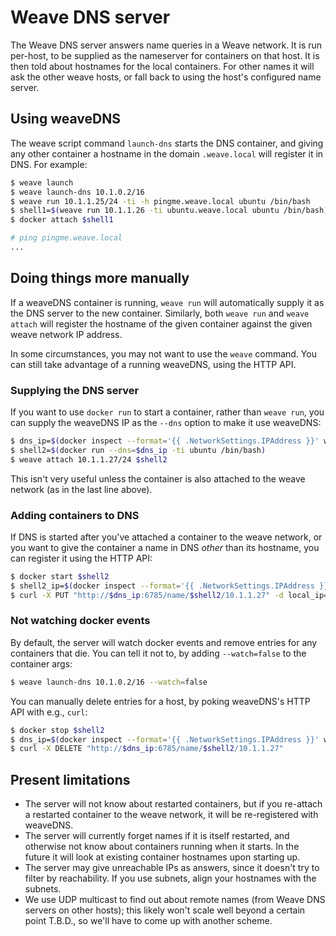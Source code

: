 # Weave DNS server

The Weave DNS server answers name queries in a Weave network. It is
run per-host, to be supplied as the nameserver for containers on that
host. It is then told about hostnames for the local containers. For
other names it will ask the other weave hosts, or fall back to using
the host's configured name server.

## Using weaveDNS

The weave script command `launch-dns` starts the DNS container, and
giving any other container a hostname in the domain `.weave.local`
will register it in DNS. For example:

```bash
$ weave launch
$ weave launch-dns 10.1.0.2/16
$ weave run 10.1.1.25/24 -ti -h pingme.weave.local ubuntu /bin/bash
$ shell1=$(weave run 10.1.1.26 -ti ubuntu.weave.local ubuntu /bin/bash)
$ docker attach $shell1

# ping pingme.weave.local
...
```

## Doing things more manually

If a weaveDNS container is running, `weave run` will automatically
supply it as the DNS server to the new container. Similarly, both
`weave run` and `weave attach` will register the hostname of the given
container against the given weave network IP address.

In some circumstances, you may not want to use the `weave`
command. You can still take advantage of a running weaveDNS, using the
HTTP API.

### Supplying the DNS server

If you want to use `docker run` to start a container, rather than
`weave run`, you can supply the weaveDNS IP as the `--dns` option to
make it use weaveDNS:

```bash
$ dns_ip=$(docker inspect --format='{{ .NetworkSettings.IPAddress }}' weavedns)
$ shell2=$(docker run --dns=$dns_ip -ti ubuntu /bin/bash)
$ weave attach 10.1.1.27/24 $shell2
```

This isn't very useful unless the container is also attached to the
weave network (as in the last line above).

### Adding containers to DNS

If DNS is started after you've attached a container to the weave
network, or you want to give the container a name in DNS *other* than
its hostname, you can register it using the HTTP API:

```bash
$ docker start $shell2
$ shell2_ip=$(docker inspect --format='{{ .NetworkSettings.IPAddress }}' $shell2)
$ curl -X PUT "http://$dns_ip:6785/name/$shell2/10.1.1.27" -d local_ip=$shell2_ip -d fqdn=shell2.weave.local
```

### Not watching docker events

By default, the server will watch docker events and remove entries for
any containers that die. You can tell it not to, by adding
`--watch=false` to the container args:

```bash
$ weave launch-dns 10.1.0.2/16 --watch=false
```

You can manually delete entries for a host, by poking weaveDNS's HTTP
API with e.g., `curl`:

```bash
$ docker stop $shell2
$ dns_ip=$(docker inspect --format='{{ .NetworkSettings.IPAddress }}' weavedns)
$ curl -X DELETE "http://$dns_ip:6785/name/$shell2/10.1.1.27"
```

## Present limitations

 * The server will not know about restarted containers, but if you
   re-attach a restarted container to the weave network, it will be
   re-registered with weaveDNS.
 * The server will currently forget names if it is itself restarted,
   and otherwise not know about containers running when it starts. In
   the future it will look at existing container hostnames upon
   starting up.
 * The server may give unreachable IPs as answers, since it doesn't
   try to filter by reachability. If you use subnets, align your
   hostnames with the subnets.
 * We use UDP multicast to find out about remote names (from Weave DNS
   servers on other hosts); this likely won't scale well beyond a
   certain point T.B.D., so we'll have to come up with another scheme.
